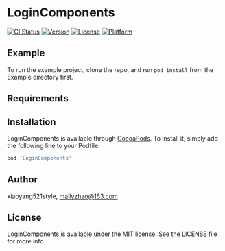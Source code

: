 # LoginComponents

[![CI Status](https://img.shields.io/travis/xiaoyang521style/LoginComponents.svg?style=flat)](https://travis-ci.org/xiaoyang521style/LoginComponents)
[![Version](https://img.shields.io/cocoapods/v/LoginComponents.svg?style=flat)](https://cocoapods.org/pods/LoginComponents)
[![License](https://img.shields.io/cocoapods/l/LoginComponents.svg?style=flat)](https://cocoapods.org/pods/LoginComponents)
[![Platform](https://img.shields.io/cocoapods/p/LoginComponents.svg?style=flat)](https://cocoapods.org/pods/LoginComponents)

## Example

To run the example project, clone the repo, and run `pod install` from the Example directory first.

## Requirements

## Installation

LoginComponents is available through [CocoaPods](https://cocoapods.org). To install
it, simply add the following line to your Podfile:

```ruby
pod 'LoginComponents'
```

## Author

xiaoyang521style, mailyzhao@163.com

## License

LoginComponents is available under the MIT license. See the LICENSE file for more info.

